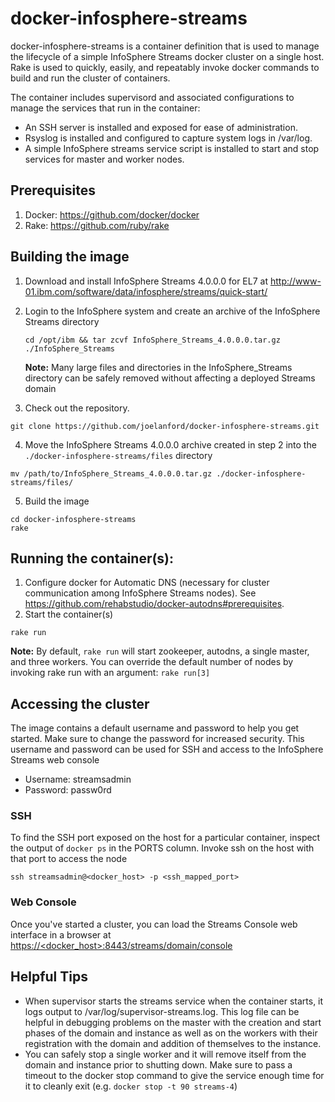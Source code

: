 # docker-infosphere-streams
docker-infosphere-streams is a container definition that is used to manage the lifecycle of a simple InfoSphere Streams docker cluster on a single host.  Rake is used to quickly, easily, and repeatably invoke docker commands to build and run the cluster of containers. 

The container includes supervisord and associated configurations to manage the services that run in the container:
* An SSH server is installed and exposed for ease of administration.
* Rsyslog is installed and configured to capture system logs in /var/log.
* A simple InfoSphere streams service script is installed to start and stop services for master and worker nodes.

## Prerequisites
1. Docker: https://github.com/docker/docker
2. Rake: https://github.com/ruby/rake

## Building the image
1. Download and install InfoSphere Streams 4.0.0.0 for EL7 at http://www-01.ibm.com/software/data/infosphere/streams/quick-start/

2. Login to the InfoSphere system and create an archive of the InfoSphere Streams directory
   ```shell
   cd /opt/ibm && tar zcvf InfoSphere_Streams_4.0.0.0.tar.gz ./InfoSphere_Streams
   ```

   **Note:** Many large files and directories in the InfoSphere_Streams directory can be safely removed without
   affecting a deployed Streams domain

3. Check out the repository.

  ```shell
  git clone https://github.com/joelanford/docker-infosphere-streams.git
  ```

4. Move the InfoSphere Streams 4.0.0.0 archive created in step 2 into the ```./docker-infosphere-streams/files``` directory

  ```shell
  mv /path/to/InfoSphere_Streams_4.0.0.0.tar.gz ./docker-infosphere-streams/files/
  ```

5. Build the image

  ```shell
  cd docker-infosphere-streams
  rake
  ```

## Running the container(s):

1. Configure docker for Automatic DNS (necessary for cluster communication among InfoSphere Streams nodes). See https://github.com/rehabstudio/docker-autodns#prerequisites.
2. Start the container(s)

  ```shell
  rake run
  ```

  **Note:** By default, `rake run` will start zookeeper, autodns, a single master, and three workers.
  You can override the default number of nodes by invoking rake run with an argument: `rake run[3]`

## Accessing the cluster

The image contains a default username and password to help you get started.  Make sure to change the password for increased security.  This username and password can be used for SSH and access to the InfoSphere Streams web console
* Username: streamsadmin
* Password: passw0rd

### SSH
To find the SSH port exposed on the host for a particular container, inspect the output of `docker ps` in the PORTS column. Invoke ssh on the host with that port to access the node

  ```
  ssh streamsadmin@<docker_host> -p <ssh_mapped_port>
  ```

### Web Console
Once you've started a cluster, you can load the Streams Console web interface in a browser at [https://\<docker_host\>:8443/streams/domain/console](https://\<docker_host\>:8443/streams/domain/console)

## Helpful Tips
* When supervisor starts the streams service when the container starts, it logs output to /var/log/supervisor-streams.log.  This log file can be helpful in debugging problems on the master with the creation and start phases of the domain and instance as well as on the workers with their registration with the domain and addition of themselves to the instance.
* You can safely stop a single worker and it will remove itself from the domain and instance prior to shutting down.  Make sure to pass a timeout to the docker stop command to give the service enough time for it to cleanly exit (e.g. `docker stop -t 90 streams-4`)


